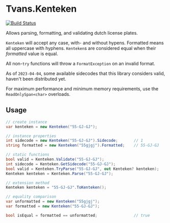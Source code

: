 ﻿# Tvans.Kenteken

[![Build Status](https://dev.azure.com/teunvanschagen/Tvans.Kenteken/_apis/build/status/TvanSchagen.Tvans.Kenteken?branchName=main)](https://dev.azure.com/teunvanschagen/Tvans.Kenteken/_build/latest?definitionId=3&branchName=main)

Allows parsing, formatting, and validating dutch license plates.

`Kenteken` will accept any case, with- and without hypens. Formatted means all uppercase with hyphens. 
`Kenteken`s are considered equal when their _formatted_ value is equal.

All non-`try` functions will throw a `FormatException` on an invalid format.

As of `2023-04-04`, some available sidecodes that this library considers valid, haven't been distributed yet.

For maximum performance and minimum memory requirements, use the `ReadOnlySpan<char>` overloads.

## Usage
```csharp
// create instance
var kenteken = new Kenteken("55-GJ-GJ");

// instance properties
int sidecode = new Kenteken("55-GJ-GJ").Sidecode;       // 1
string formatted = new Kenteken("55gjgj").Formatted;    // 55-GJ-GJ

// static functions
bool valid = Kenteken.Validate("55-GJ-GJ");
int sidecode = Kenteken.GetSidecode("55-GJ-GJ");
bool valid = Kenteken.TryParse("55-GJ-GJ", out Kenteken? kenteken);
Kenteken kenteken = Kenteken.Parse("55-GJ-GJ");

// extension method
Kenteken kenteken = "55-GJ-GJ".ToKenteken();

// equality comparison
var unformatted = new Kenteken("55gjgj");
var formatted = new Kenteken("55-GJ-GJ");

bool isEqual = formatted == unformatted;                // true
```
